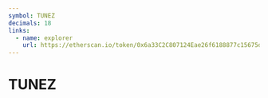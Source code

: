 ```yaml
---
symbol: TUNEZ
decimals: 18
links:
  - name: explorer
    url: https://etherscan.io/token/0x6a33C2C807124Eae26f6188877c15675d3889Ca3
---
```


# TUNEZ
